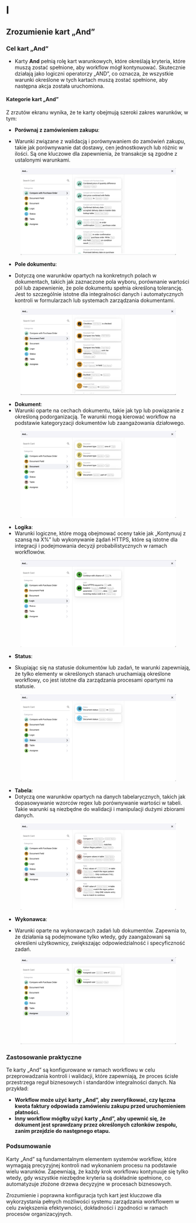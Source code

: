 # I

## Zrozumienie kart „And”

### **Cel kart „And”**

* Karty **And** pełnią rolę kart warunkowych, które określają kryteria, które muszą zostać spełnione, aby workflow mógł kontynuować. Skutecznie działają jako logiczni operatorzy „AND”, co oznacza, że wszystkie warunki określone w tych kartach muszą zostać spełnione, aby następna akcja została uruchomiona.

#### Kategorie kart „And”

Z zrzutów ekranu wynika, że te karty obejmują szeroki zakres warunków, w tym:

*   **Porównaj z zamówieniem zakupu**:

* Warunki związane z walidacją i porównywaniem do zamówień zakupu, takie jak porównywanie dat dostawy, cen jednostkowych lub różnic w ilości. Są one kluczowe dla zapewnienia, że transakcje są zgodne z ustalonymi warunkami.



<figure><img src="../../../.gitbook/assets/And1.png" alt=""><figcaption></figcaption></figure>

*   **Pole dokumentu**:

* Dotyczą one warunków opartych na konkretnych polach w dokumentach, takich jak zaznaczone pola wyboru, porównanie wartości pól lub zapewnienie, że pole dokumentu spełnia określoną tolerancję. Jest to szczególnie istotne dla integralności danych i automatycznych kontroli w formularzach lub systemach zarządzania dokumentami.



<figure><img src="../../../.gitbook/assets/And2.png" alt=""><figcaption></figcaption></figure>

* **Dokument**:
* Warunki oparte na cechach dokumentu, takie jak typ lub powiązanie z określoną podorganizacją. Te warunki mogą kierować workflow na podstawie kategoryzacji dokumentów lub zaangażowania działowego.

<figure><img src="../../../.gitbook/assets/And3.png" alt=""><figcaption></figcaption></figure>

* **Logika**:
* Warunki logiczne, które mogą obejmować oceny takie jak „Kontynuuj z szansą na X%” lub wykonywanie żądań HTTPS, które są istotne dla integracji i podejmowania decyzji probabilistycznych w ramach workflowów.

<figure><img src="../../../.gitbook/assets/And4.png" alt=""><figcaption></figcaption></figure>

*   **Status**:

* Skupiając się na statusie dokumentów lub zadań, te warunki zapewniają, że tylko elementy w określonych stanach uruchamiają określone workflowy, co jest istotne dla zarządzania procesami opartymi na statusie.

<figure><img src="../../../.gitbook/assets/And5.png" alt=""><figcaption></figcaption></figure>

* **Tabela**:
* Dotyczą one warunków opartych na danych tabelarycznych, takich jak dopasowywanie wzorców regex lub porównywanie wartości w tabeli. Takie warunki są niezbędne do walidacji i manipulacji dużymi zbiorami danych.

<figure><img src="../../../.gitbook/assets/And6.png" alt=""><figcaption></figcaption></figure>

*   **Wykonawca**:

* Warunki oparte na wykonawcach zadań lub dokumentów. Zapewnia to, że działania są podejmowane tylko wtedy, gdy zaangażowani są określeni użytkownicy, zwiększając odpowiedzialność i specyficzność zadań.

<figure><img src="../../../.gitbook/assets/And7.png" alt=""><figcaption></figcaption></figure>

### Zastosowanie praktyczne

Te karty „And” są konfigurowane w ramach workflowu w celu przeprowadzania kontroli i walidacji, które zapewniają, że proces ścisłe przestrzega reguł biznesowych i standardów integralności danych. Na przykład:

* **Workflow może użyć karty „And”, aby zweryfikować, czy łączna kwota faktury odpowiada zamówieniu zakupu przed uruchomieniem płatności.**
* **Inny workflow mógłby użyć karty „And”, aby upewnić się, że dokument jest sprawdzany przez określonych członków zespołu, zanim przejdzie do następnego etapu.**

### Podsumowanie

Karty „And” są fundamentalnym elementem systemów workflow, które wymagają precyzyjnej kontroli nad wykonaniem procesu na podstawie wielu warunków. Zapewniają, że każdy krok workflowu kontynuuje się tylko wtedy, gdy wszystkie niezbędne kryteria są dokładnie spełnione, co automatyzuje złożone drzewa decyzyjne w procesach biznesowych.

Zrozumienie i poprawna konfiguracja tych kart jest kluczowe dla wykorzystania pełnych możliwości systemu zarządzania workflowem w celu zwiększenia efektywności, dokładności i zgodności w ramach procesów organizacyjnych.
